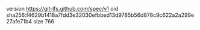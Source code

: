 version https://git-lfs.github.com/spec/v1
oid sha256:f4629b1418a7fdd3e32030efbbed13d9785b56d878c9c622a2a299e27afe71b4
size 766
